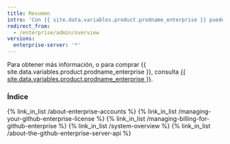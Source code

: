 ```yaml
---
title: Resumen
intro: 'Con {{ site.data.variables.product.prodname_enterprise }} puedes administrar cuentas y acceder a las licencias y a la facturación.'
redirect_from:
  - /enterprise/admin/overview
versions:
  enterprise-server: '*'
---
```


Para obtener más información, o para comprar {{ site.data.variables.product.prodname_enterprise }}, consulta [{{ site.data.variables.product.prodname_enterprise }}](https://github.com/enterprise).

### Índice

{% link_in_list /about-enterprise-accounts %}
{% link_in_list /managing-your-github-enterprise-license %}
{% link_in_list /managing-billing-for-github-enterprise %}
{% link_in_list /system-overview %}
{% link_in_list /about-the-github-enterprise-server-api %}
